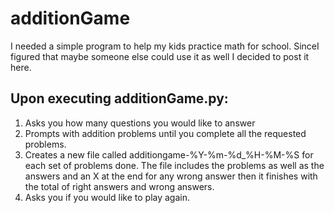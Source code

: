 # additionGame
I needed a simple program to help my kids practice math for school. SinceI figured that maybe someone else could use it as well I decided to post it here.
## Upon executing additionGame.py:
1. Asks you how many questions you would like to answer
2. Prompts with addition problems until you complete all the requested problems. 
3. Creates a new file called additiongame-%Y-%m-%d\_%H-%M-%S for each set of problems done. The file includes the problems as well as the answers and an X at the end for any wrong answer then it finishes with the total of right answers and wrong answers. 
4. Asks you if you would like to play again.
